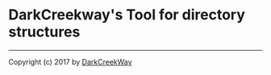 ﻿# DarkCreekway's Tool for directory structures

---

Copyright (c) 2017 by [DarkCreekWay](https://github.com/DarkCreekWay)